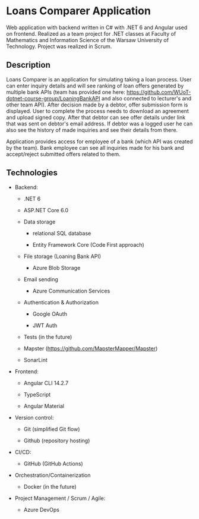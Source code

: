 # Loans Comparer Application

Web application with backend written in C# with .NET 6 and Angular used on frontend. Realized as a team project for .NET classes at Faculty of Mathematics and Information Science of the Warsaw University of Technology. Project was realized in Scrum.

## Description

Loans Comparer is an application for simulating taking a loan process. User can enter inquiry details and will see ranking of loan offers generated by multiple bank APIs (team has provided one here: <https://github.com/WUoT-dotnet-course-group/LoaningBankAPI> and also connected to lecturer's and other team API). After decision made by a debtor, offer submission form is displayed. User to complete the process needs to download an agreement and upload signed copy. After that debtor can see offer details under link that was sent on debtor's email address. If debtor was a logged user he can also see the history of made inquiries and see their details from there.

Application provides access for employee of a bank (which API was created by the team). Bank employee can see all inquiries made for his bank and accept/reject submitted offers related to them.

## Technologies

- Backend:
  - .NET 6

  - ASP.NET Core 6.0

  - Data storage
    - relational SQL database

    - Entity Framework Core (Code First approach)

  - File storage (Loaning Bank API)
    - Azure Blob Storage

  - Email sending
    - Azure Communication Services

  - Authentication & Authorization
    - Google OAuth

    - JWT Auth

  - Tests (in the future)

  - Mapster (<https://github.com/MapsterMapper/Mapster>)

  - SonarLint

- Frontend:
  - Angular CLI 14.2.7

  - TypeScript

  - Angular Material

- Version control:
  - Git (simplified Git flow)

  - Github (repository hosting)

- CI/CD:
  - GitHub (GitHub Actions)

- Orchestration/Containerization
  - Docker (in the future)

- Project Management / Scrum / Agile:
  - Azure DevOps
